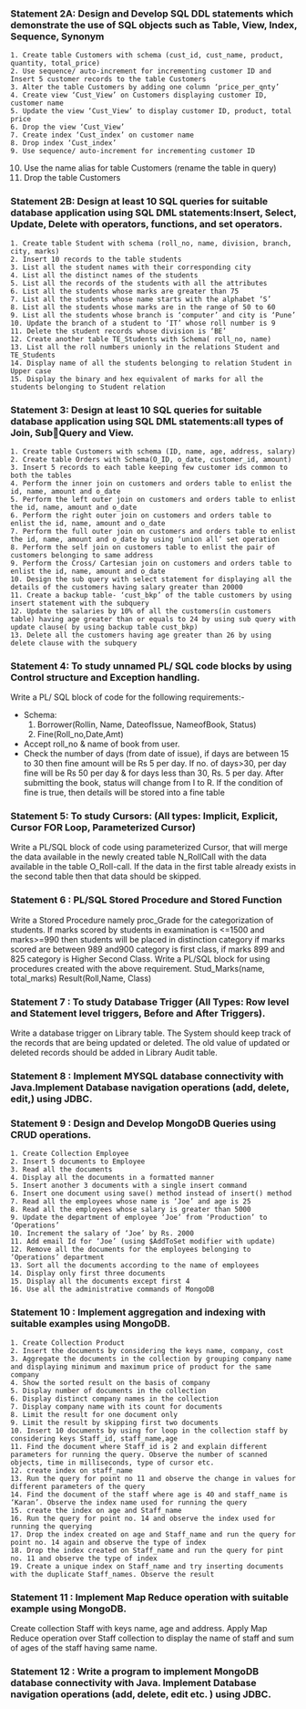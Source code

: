 ### Statement 2A: Design and Develop SQL DDL statements which demonstrate the use of SQL objects such as Table, View, Index, Sequence, Synonym
    1. Create table Customers with schema (cust_id, cust_name, product, quantity, total_price)
    2. Use sequence/ auto-increment for incrementing customer ID and Insert 5 customer records to the table Customers
    3. Alter the table Customers by adding one column ‘price_per_qnty’
    4. Create view ‘Cust_View’ on Customers displaying customer ID, customer name
    5. Update the view ‘Cust_View’ to display customer ID, product, total price
    6. Drop the view ‘Cust_View’
    7. Create index ‘Cust_index’ on customer name
    8. Drop index ‘Cust_index’
    9. Use sequence/ auto-increment for incrementing customer ID
   10. Use the name alias for table Customers (rename the table in query)
   11. Drop the table Customers

### Statement 2B: Design at least 10 SQL queries for suitable database application using SQL DML statements:Insert, Select, Update, Delete with operators, functions, and set operators.
    1. Create table Student with schema (roll_no, name, division, branch, city, marks)
    2. Insert 10 records to the table students
    3. List all the student names with their corresponding city
    4. List all the distinct names of the students
    5. List all the records of the students with all the attributes
    6. List all the students whose marks are greater than 75
    7. List all the students whose name starts with the alphabet ‘S’
    8. List all the students whose marks are in the range of 50 to 60
    9. List all the students whose branch is ‘computer’ and city is ‘Pune’
    10. Update the branch of a student to ‘IT’ whose roll number is 9
    11. Delete the student records whose division is ‘BE’
    12. Create another table TE_Students with Schema( roll_no, name)
    13. List all the roll numbers unionly in the relations Student and TE_Students
    14. Display name of all the students belonging to relation Student in Upper case
    15. Display the binary and hex equivalent of marks for all the students belonging to Student relation
   
### Statement 3: Design at least 10 SQL queries for suitable database application using SQL DML statements:all types of Join, SubQuery and View.
    1. Create table Customers with schema (ID, name, age, address, salary)
    2. Create table Orders with Schema(O_ID, o_date, customer_id, amount)
    3. Insert 5 records to each table keeping few customer ids common to both the tables
    4. Perform the inner join on customers and orders table to enlist the id, name, amount and o_date
    5. Perform the left outer join on customers and orders table to enlist the id, name, amount and o_date
    6. Perform the right outer join on customers and orders table to enlist the id, name, amount and o_date
    7. Perform the full outer join on customers and orders table to enlist the id, name, amount and o_date by using ‘union all’ set operation
    8. Perform the self join on customers table to enlist the pair of customers belonging to same address
    9. Perform the Cross/ Cartesian join on customers and orders table to enlist the id, name, amount and o_date
    10. Design the sub query with select statement for displaying all the details of the customers having salary greater than 20000
    11. Create a backup table- ‘cust_bkp’ of the table customers by using insert statement with the subquery
    12. Update the salaries by 10% of all the customers(in customers table) having age greater than or equals to 24 by using sub query with update clause( by using backup table cust_bkp)
    13. Delete all the customers having age greater than 26 by using delete clause with the subquery

### Statement 4: To study unnamed PL/ SQL code blocks by using Control structure and Exception handling.
Write a PL/ SQL block of code for the following requirements:-
- Schema:
     1. Borrower(Rollin, Name, DateofIssue, NameofBook, Status)
     2. Fine(Roll_no,Date,Amt)
- Accept roll_no & name of book from user.
- Check the number of days (from date of issue), if days are between 15 to 30 then fine amount will be Rs 5 per day. If no. of days>30, per day fine will be Rs 50 per day & for days less than 30, Rs. 5 per day. After submitting the book, status will change from I to R. If the condition of fine is true, then details will be stored into a fine table

### Statement 5: To study Cursors: (All types: Implicit, Explicit, Cursor FOR Loop, Parameterized Cursor)
Write a PL/SQL block of code using parameterized Cursor, that will merge the data available in the newly created table N_RollCall with the data available in the table O_Roll-call. If the data in the first table already exists in the second table then that data should be skipped.

### Statement 6 : PL/SQL Stored Procedure and Stored Function
Write a Stored Procedure namely proc_Grade for the categorization of students. If marks scored by students in examination is <=1500 and marks>=990 then students will be placed in distinction category if marks scored are between 989 and900 category is first class, if marks 899 and 825 category is Higher Second Class. Write a PL/SQL block for using procedures created with the above requirement. Stud_Marks(name, total_marks) Result(Roll,Name, Class)

### Statement 7 : To study Database Trigger (All Types: Row level and Statement level triggers, Before and After Triggers).
Write a database trigger on Library table. The System should keep track of the records that are being updated or deleted. The old value of updated or deleted records should be added in Library Audit table.

### Statement 8 : Implement MYSQL database connectivity with Java.Implement Database navigation operations (add, delete, edit,) using JDBC.

### Statement 9 : Design and Develop MongoDB Queries using CRUD operations. 
    1. Create Collection Employee
    2. Insert 5 documents to Employee
    3. Read all the documents
    4. Display all the documents in a formatted manner
    5. Insert another 3 documents with a single insert command
    6. Insert one document using save() method instead of insert() method
    7. Read all the employees whose name is ‘Joe’ and age is 25
    8. Read all the employees whose salary is greater than 5000
    9. Update the department of employee ‘Joe’ from ‘Production’ to ‘Operations’
    10. Increment the salary of ‘Joe’ by Rs. 2000
    11. Add email Id for ‘Joe’ (using $AddToSet modifier with update)
    12. Remove all the documents for the employees belonging to ‘Operations’ department
    13. Sort all the documents according to the name of employees
    14. Display only first three documents
    15. Display all the documents except first 4
    16. Use all the administrative commands of MongoDB

### Statement 10 : Implement aggregation and indexing with suitable examples using MongoDB.
    1. Create Collection Product
    2. Insert the documents by considering the keys name, company, cost
    3. Aggregate the documents in the collection by grouping company name and displaying minimum and maximum price of product for the same company
    4. Show the sorted result on the basis of company
    5. Display number of documents in the collection
    6. Display distinct company names in the collection
    7. Display company name with its count for documents
    8. Limit the result for one document only
    9. Limit the result by skipping first two documents
    10. Insert 10 documents by using for loop in the collection staff by considering keys Staff_id, staff_name,age
    11. Find the document where Staff_id is 2 and explain different parameters for running the query. Observe the number of scanned objects, time in milliseconds, type of cursor etc.
    12. create index on staff_name
    13. Run the query for point no 11 and observe the change in values for different parameters of the query
    14. Find the document of the staff where age is 40 and staff_name is ‘Karan’. Observe the index name used for running the query
    15. create the index on age and Staff_name
    16. Run the query for point no. 14 and observe the index used for running the querying
    17. Drop the index created on age and Staff_name and run the query for point no. 14 again and observe the type of index
    18. Drop the index created on Staff_name and run the query for pint no. 11 and observe the type of index
    19. Create a unique index on Staff_name and try inserting documents with the duplicate Staff_names. Observe the result

### Statement 11 :  Implement Map Reduce operation with suitable example using MongoDB.
Create collection Staff with keys name, age and address. Apply Map Reduce operation over Staff collection to display the name of staff and sum of ages of the staff 
having same name.

### Statement 12 : Write a program to implement MongoDB database connectivity with Java. Implement Database navigation operations (add, delete, edit etc. ) using JDBC.
